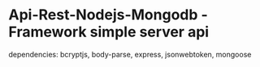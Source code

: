 # Api-Rest-Nodejs-Mongodb -Framework simple server api

dependencies: bcryptjs, body-parse, express, jsonwebtoken, mongoose
   
